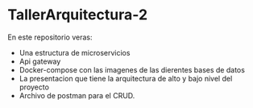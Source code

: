 # TallerArquitectura-2

En este repositorio veras:

- Una estructura de microservicios
- Api gateway
- Docker-compose con las imagenes de las dierentes bases de datos
- La presentacion que tiene la arquitectura de alto y bajo nivel del proyecto
- Archivo de postman para el CRUD. 
